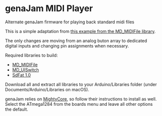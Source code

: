 # genaJam MIDI Player
 Alternate genaJam firmware for playing back standard midi files

This is a simple adaptation from [this example from the MD_MIDIFile library](https://github.com/MajicDesigns/MD_MIDIFile/blob/main/examples/MD_MIDIFile_Play_LCD/MD_MIDIFile_Play_LCD.ino).

The only changes are moving from an analog buton array to dedicated digital inputs and changing pin assignments when necessary.

Required libraries to build:
 - [MD_MIDIFile](https://github.com/MajicDesigns/MD_MIDIFile)
 - [MD_UISwitch](https://github.com/MajicDesigns/MD_UISwitch)
 - [SdFat 1.0](https://github.com/greiman/SdFat/releases/tag/1.1.4)

Download all and extract all libraries to your Arduino/Libraries folder (under Documents/Arduino/Libraries on macOS).

genaJam relies on [MightyCore](https://github.com/MCUdude/MightyCore), so follow their instructions to install as well. Select the ATmega1284 from the boards menu and leave all other options the default.